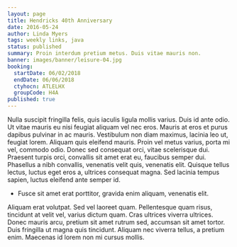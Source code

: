 ```yaml
---
layout: page
title: Hendricks 40th Anniversary
date: 2016-05-24
author: Linda Myers
tags: weekly links, java
status: published
summary: Proin interdum pretium metus. Duis vitae mauris non.
banner: images/banner/leisure-04.jpg
booking:
  startDate: 06/02/2018
  endDate: 06/06/2018
  ctyhocn: ATLELHX
  groupCode: H4A
published: true
---
```

Nulla suscipit fringilla felis, quis iaculis ligula mollis varius. Duis id ante odio. Ut vitae mauris eu nisi feugiat aliquam vel nec eros. Mauris at eros et purus dapibus pulvinar in ac mauris. Vestibulum non diam maximus, lacinia leo ut, feugiat lorem. Aliquam quis eleifend mauris. Proin vel metus varius, porta mi vel, commodo odio. Donec sed consequat orci, vitae scelerisque dui. Praesent turpis orci, convallis sit amet erat eu, faucibus semper dui. Phasellus a nibh convallis, venenatis velit quis, venenatis elit. Quisque tellus lectus, luctus eget eros a, ultrices consequat magna. Sed lacinia tempus sapien, luctus eleifend ante semper id.

* Fusce sit amet erat porttitor, gravida enim aliquam, venenatis elit.

Aliquam erat volutpat. Sed vel laoreet quam. Pellentesque quam risus, tincidunt at velit vel, varius dictum quam. Cras ultrices viverra ultrices. Donec mauris arcu, pretium sit amet rutrum sed, accumsan sit amet tortor. Duis fringilla ut magna quis tincidunt. Aliquam nec viverra tellus, a pretium enim. Maecenas id lorem non mi cursus mollis.

